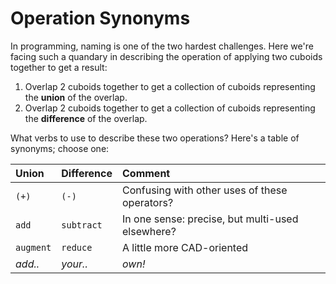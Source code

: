 # Operation Synonyms

In programming, naming is one of the two hardest challenges.  Here we're facing such a quandary in describing the operation of applying two cuboids together to get a result:

1.  Overlap 2 cuboids together to get a collection of cuboids
    representing the **union** of the overlap.
1.  Overlap 2 cuboids together to get a collection of cuboids
    representing the **difference** of the overlap.

What verbs to use to describe these two operations?  Here's a table of synonyms; choose one:

| **Union** | **Difference** | **Comment**                                      |
|:----------|:---------------|:-------------------------------------------------|
| `(+)`     | `(-)`          | Confusing with other uses of these operators?    |
| `add`     | `subtract`     | In one sense: precise, but multi-used elsewhere? |
| `augment` | `reduce`       | A little more CAD-oriented                       |
| *add..*   | *your..*       | *own!*                                           |